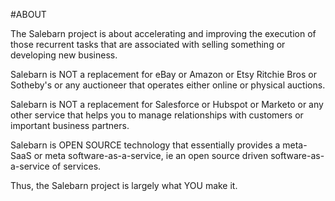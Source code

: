 #ABOUT

The Salebarn project is about accelerating and improving the execution of those recurrent tasks that are associated with selling something or developing new business.

Salebarn is NOT a replacement for eBay or Amazon or Etsy Ritchie Bros or Sotheby's or any auctioneer that operates either online or physical auctions.

Salebarn is NOT a replacement for Salesforce or Hubspot or Marketo or any other service that helps you to manage relationships with customers or important business partners.

Salebarn is OPEN SOURCE technology that essentially provides a meta-SaaS or meta software-as-a-service, ie an open source driven software-as-a-service of services.  

Thus, the Salebarn project is largely what YOU make it.